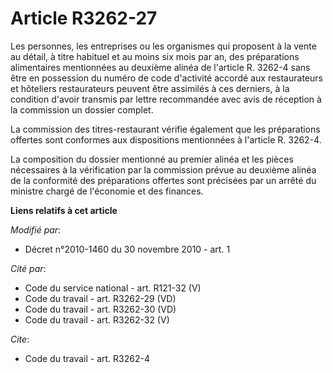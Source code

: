 # Article R3262-27

Les personnes, les entreprises ou les organismes qui proposent à la vente au détail, à titre habituel et au moins six mois
par an, des préparations alimentaires mentionnées au deuxième alinéa de l'article R. 3262-4 sans être en possession du numéro
de code d'activité accordé aux restaurateurs et hôteliers restaurateurs peuvent être assimilés à ces derniers, à la condition
d'avoir transmis par lettre recommandée avec avis de réception à la commission un dossier complet. 

La commission des titres-restaurant vérifie également que les préparations offertes sont conformes aux dispositions
mentionnées à l'article R. 3262-4. 

La composition du dossier mentionné au premier alinéa et les pièces nécessaires à la vérification par la commission prévue au
deuxième alinéa de la conformité des préparations offertes sont précisées par un arrêté du ministre chargé de l'économie et
des finances.

**Liens relatifs à cet article**

_Modifié par_:

  - Décret n°2010-1460 du 30 novembre 2010 - art. 1

_Cité par_:

  - Code du service national - art. R121-32 (V)
  - Code du travail - art. R3262-29 (VD)
  - Code du travail - art. R3262-30 (VD)
  - Code du travail - art. R3262-32 (V)

_Cite_:

  - Code du travail - art. R3262-4
